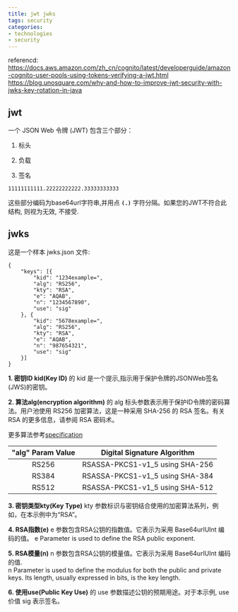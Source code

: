 ```yaml
---
title: jwt jwks
tags: security
categories:
- technologies
- security
---
```


referencd:
https://docs.aws.amazon.com/zh_cn/cognito/latest/developerguide/amazon-cognito-user-pools-using-tokens-verifying-a-jwt.html
https://blog.unosquare.com/why-and-how-to-improve-jwt-security-with-jwks-key-rotation-in-java

<!-- more -->

## jwt

一个 JSON Web 令牌 (JWT) 包含三个部分：

1. 标头

2. 负载

3. 签名

```
11111111111.22222222222.33333333333
```
这些部分编码为base64url字符串,并用点 **`(.)`** 字符分隔。如果您的JWT不符合此结构, 则视为无效, 不接受.  

## jwks
这是一个样本 jwks.json 文件:
```
{
	"keys": [{
		"kid": "1234example=",
		"alg": "RS256",
		"kty": "RSA",
		"e": "AQAB",
		"n": "1234567890",
		"use": "sig"
	}, {
		"kid": "5678example=",
		"alg": "RS256",
		"kty": "RSA",
		"e": "AQAB",
		"n": "987654321",
		"use": "sig"
	}]
}
```

**1. 密钥ID kid(Key ID)**
的 kid 是一个提示,指示用于保护令牌的JSONWeb签名(JWS)的密钥。

**2. 算法alg(encryption algorithm)**
的 alg 标头参数表示用于保护ID令牌的密码算法。用户池使用 RS256 加密算法，这是一种采用 SHA-256 的 RSA 签名。有关 RSA 的更多信息，请参阅 RSA 密码术。

更多算法参考[specification](https://tools.ietf.org/html/rfc7518#section-3.3)

| "alg" Param Value | Digital Signature Algorithm |
| :-----: | :-----: |
| RS256   | RSASSA-PKCS1-v1_5 using SHA-256 |
| RS384   | RSASSA-PKCS1-v1_5 using SHA-384 |
| RS512   | RSASSA-PKCS1-v1_5 using SHA-512 |

**3. 密钥类型kty(Key Type)**
kty 参数标识与密钥结合使用的加密算法系列，例如，在本示例中为“RSA”。

**4. RSA指数(e)**
 e 参数包含RSA公钥的指数值。它表示为采用 Base64urlUInt 编码的值。
 e Parameter is used to define the RSA public exponent.

**5. RSA模量(n)**
 n 参数包含RSA公钥的模量值。它表示为采用 Base64urlUInt 编码的值.  
 n Parameter is used to define the modulus for both the public and private keys. Its length, usually expressed in bits, is the key length.

**6. 使用use(Public Key Use)**
的 use 参数描述公钥的预期用途。对于本示例, use 价值 sig 表示签名。



